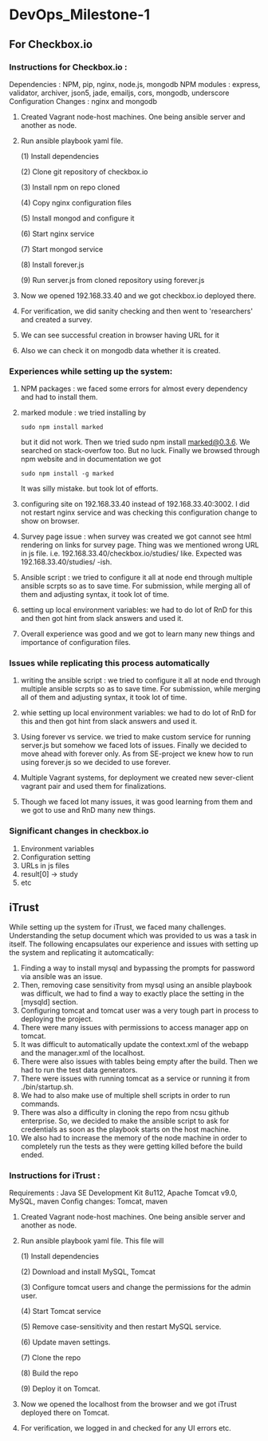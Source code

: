 # DevOps_Milestone-1

## For Checkbox.io 

### Instructions for Checkbox.io :

Dependencies : NPM, pip, nginx, node.js, mongodb
NPM modules : express, validator, archiver, json5, jade, emailjs, cors, mongodb, underscore
Configuration Changes : nginx and mongodb

1. Created Vagrant node-host machines. One being ansible server and another as node.
2. Run ansible playbook yaml file.


   (1) Install dependencies 

   (2) Clone git repository of checkbox.io  

   (3) Install npm on repo cloned

   (4) Copy nginx configuration files

   (5) Install mongod and configure it

   (6) Start nginx service

   (7) Start mongod service

   (8) Install forever.js

   (9) Run server.js from cloned repository using forever.js

3. Now we opened 192.168.33.40 and we got checkbox.io deployed there.
4. For verification, we did sanity checking and then went to 'researchers' and created a survey.
5. We can see successful creation in browser having URL for it 
6. Also we can check it on mongodb data whether it is created.




### Experiences while setting up the system: 

1. NPM packages : 
      we faced some errors for almost every dependency and had to install them.
      
2. marked module : 
      we tried installing by 
      ```
      sudo npm install marked
      ```
      but it did not work. Then we tried sudo npm install marked@0.3.6. We searched on stack-overfow too. But no luck.
      Finally we browsed through npm website and in documentation we got 
      ```
      sudo npm install -g marked
      ```
      It was silly mistake. but took lot of efforts.
      
3. configuring site on 192.168.33.40 instead of 192.168.33.40:3002. I did not restart nginx service and was checking this 
   configuration change to show on browser.
   
4. Survey page issue : when survey was created we got cannot see html rendering on links for survey page. Thing was we mentioned 
   wrong URL in js file. i.e. 192.168.33.40/checkbox.io/studies/ like. Expected was 192.168.33.40/studies/ -ish.

5. Ansible script : we tried to configure it all at node end through multiple ansible scrpts so as to save time. For 
   submission, while merging all of them and adjusting syntax, it took lot of time.

6. setting up local environment variables: we had to do lot of RnD for this and then got hint from slack answers and used it.

7. Overall experience was good and we got to learn many new things and importance of configuration files.



### Issues while replicating this process automatically

1. writing the ansible script : we tried to configure it all at node end through multiple ansible scrpts so as to save time. For 
   submission, while merging all of them and adjusting syntax, it took lot of time.
   
2. whie setting up local environment variables: we had to do lot of RnD for this and then got hint from slack answers and used it.

3. Using forever vs service. we tried to make custom service for running server.js but somehow we faced lots of issues. 
   Finally we decided to move ahead with forever only. As from SE-project we knew how to run using forever.js so we decided 
   to use forever.

4. Multiple Vagrant systems, for deployment we created new sever-client vagrant pair and used them for finalizations.

5. Though we faced lot many issues, it was good learning from them and we got to use and RnD many new things.




### Significant changes in checkbox.io
1. Environment variables
2. Configuration setting
3. URLs in js files
4. result[0] -> study
5. etc
 

## iTrust

While setting up the system for iTrust, we faced many challenges. Understanding the setup document which was provided to us was a task in itself. The following encapsulates our experience and issues with setting up the system and replicating it automcatically:

1. Finding a way to install mysql and bypassing the prompts for password via ansible was an issue.
2. Then, removing case sensitivity from mysql using an ansible playbook was difficult, we had to find a way to exactly place the setting in the [mysqld] section.
3. Configuring tomcat and tomcat user was a very tough part in process to deploying the project.
4. There were many issues with permissions to access manager app on tomcat.
5. It was difficult to automatically update the context.xml of the webapp and the manager.xml of the localhost.
6. There were also issues with tables being empty after the build. Then we had to run the test data generators.
7. There were issues with running tomcat as a service or running it from ./bin/startup.sh.
8. We had to also make use of multiple shell scripts in order to run commands.
9. There was also a difficulty in cloning the repo from ncsu github enterprise. So, we decided to make the ansible script to ask for credentials as soon as the playbook starts on the host machine.
10. We also had to increase the memory of the node machine in order to completely run the tests as they were getting killed before the build ended.



### Instructions for iTrust :

Requirements : Java SE Development Kit 8u112, Apache Tomcat v9.0, MySQL, maven
Config changes: Tomcat, maven


1. Created Vagrant node-host machines. One being ansible server and another as node.
2. Run ansible playbook yaml file. This file will 

   (1) Install dependencies 

   (2) Download and install MySQL, Tomcat

   (3) Configure tomcat users and change the permissions for the admin user.

   (4) Start Tomcat service

   (5) Remove case-sensitivity and then restart MySQL service.

   (6) Update maven settings.

   (7) Clone the repo

   (8) Build the repo

   (9) Deploy it on Tomcat.

3. Now we opened the localhost from the browser and we got iTrust deployed there on Tomcat.
4. For verification,  we logged in and checked for any UI errors etc.

